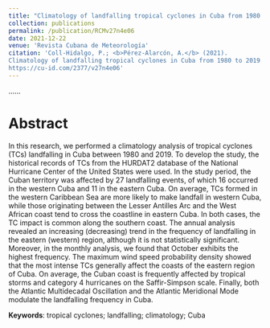 ```yaml
---
title: "Climatology of landfalling tropical cyclones in Cuba from 1980 to 2019"
collection: publications
permalink: /publication/RCMv27n4e06
date: 2021-12-22
venue: 'Revista Cubana de Meteorología'
citation: 'Coll-Hidalgo, P.; <b>Pérez-Alarcón, A.</b> (2021).
Climatology of landfalling tropical cyclones in Cuba from 1980 to 2019. <i>Revista Cubana de Meteorología</i>, 27(4), 1-11,
https://cu-id.com/2377/v27n4e06'
---
```

......  

# Abstract

 In this research, we performed a climatology analysis of tropical cyclones (TCs) landfalling in Cuba between
1980 and 2019. To develop the study, the historical records of TCs from the HURDAT2 database of the National Hurricane
Center of the United States were used. In the study period, the Cuban territory was affected by 27 landfalling events, of
which 16 occurred in the western Cuba and 11 in the eastern Cuba. On average, TCs formed in the western Caribbean Sea are
more likely to make landfall in western Cuba, while those originating between the Lesser Antilles Arc and the West African
coast tend to cross the coastline in eastern Cuba. In both cases, the TC impact is common along the southern coast. The
annual analysis revealed an increasing (decreasing) trend in the frequency of landfalling in the eastern (western) region,
although it is not statistically significant. Moreover, in the monthly analysis, we found that October exhibits the highest
frequency. The maximum wind speed probability density showed that the most intense TCs generally affect the coasts of the
eastern region of Cuba. On average, the Cuban coast is frequently affected by tropical storms and category 4 hurricanes on
the Saffir-Simpson scale. Finally, both the Atlantic Multidecadal Oscillation and the Atlantic Meridional Mode modulate the
landfalling frequency in Cuba.




<b>Keywords</b>: tropical cyclones; landfalling; climatology; Cuba
